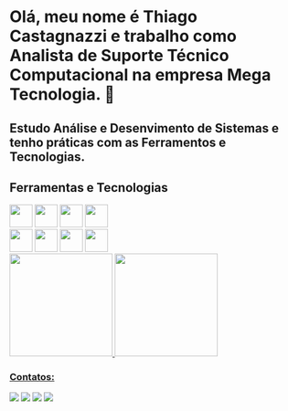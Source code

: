 # Olá, meu nome é Thiago Castagnazzi e trabalho como Analista de Suporte Técnico Computacional na empresa Mega Tecnologia. 👋

## Estudo Análise e Desenvimento de Sistemas e tenho práticas com as Ferramentos e Tecnologias.

## Ferramentas e Tecnologias
<div>
<img src="https://cdn.jsdelivr.net/gh/devicons/devicon/icons/html5/html5-original-wordmark.svg" width="40" height="40"/>
<img src="https://cdn.jsdelivr.net/gh/devicons/devicon/icons/css3/css3-original-wordmark.svg" width="40" height="40"/>
<img src="https://cdn.jsdelivr.net/gh/devicons/devicon/icons/javascript/javascript-original.svg" width="40" height="40"/>
<img src="https://cdn.jsdelivr.net/gh/devicons/devicon/icons/git/git-plain-wordmark.svg" width="40" height="40"/>
</div>

<div>
<img src="https://cdn.jsdelivr.net/gh/devicons/devicon/icons/github/github-original-wordmark.svg" width="40" height="40"/>
<img src="https://cdn.jsdelivr.net/gh/devicons/devicon/icons/vscode/vscode-original.svg" width="40" height="40"/>
<img src="https://cdn.jsdelivr.net/gh/devicons/devicon/icons/linux/linux-original.svg" width="40" height="40"/>
<img src="https://cdn.jsdelivr.net/gh/devicons/devicon/icons/windows8/windows8-original.svg" width="40" height="40"/>
</div>

<div>
<a href="https://github.com/ThiagoCastagnazzi">
<img height="180em" src="https://github-readme-stats.vercel.app/api/top-langs/?username=ThiagoCastagnazzi&layout=compact&langs_count=7&theme=dracula"/>
<img height="180em" src="https://github-readme-stats.vercel.app/api?username=ThiagoCastagnazzi&show_icons=true&theme=dracula&include_all_commits=true&count_private=true"/>
</div>

### Contatos:
<div>
<a href="https://instagram.com/thiago_castagnazzi" target="_blank"><img src="https://img.shields.io/badge/-Instagram-%23E4405F?style=for-the-badge&logo=instagram&logoColor=white" target="_blank"></a>
<a href="https://www.twitch.tv/ddgthiagocast" target="_blank"><img src="https://img.shields.io/badge/Twitch-9146FF?style=for-the-badge&logo=twitch&logoColor=white" target="_blank"></a>
<a href = "mailto:contato@thiagocastagnazzi@gmail.com"><img src="https://img.shields.io/badge/Gmail-D14836?style=for-the-badge&logo=gmail&logoColor=white" target="_blank"></a>
<a href="https://www.linkedin.com/in/thiago-castagnazzi-280652230/" target="_blank"><img src="https://img.shields.io/badge/-LinkedIn-%230077B5?style=for-the-badge&logo=linkedin&logoColor=white" target="_blank"></a>   
</div>
